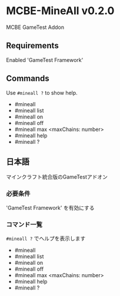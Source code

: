 # MCBE-MineAll v0.2.0
MCBE GameTest Addon

## Requirements
Enabled 'GameTest Framework'

## Commands
Use `#mineall ?` to show help.

* #mineall
* #mineall list
* #mineall on
* #mineall off
* #mineall max <maxChains: number>
* #mineall help
* #mineall ?


## 日本語
マインクラフト統合版のGameTestアドオン

### 必要条件
'GameTest Framework' を有効にする

### コマンド一覧
`#mineall ?` でヘルプを表示します

* #mineall
* #mineall list
* #mineall on
* #mineall off
* #mineall max <maxChains: number>
* #mineall help
* #mineall ?
